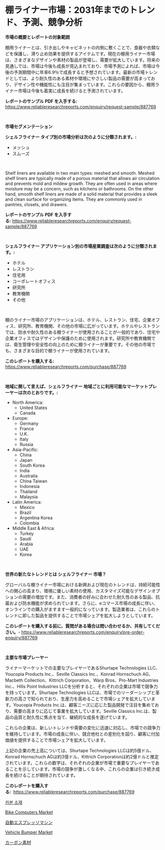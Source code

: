 <p><h1>棚ライナー市場：2031年までのトレンド、予測、競争分析</h1></p><p><strong>市場の概要とレポートの対象範囲</strong></p>
<p><p>棚用ライナーとは、引き出しやキャビネットの内側に敷くことで、食器や衣類などを保護し、滑り止め効果を提供するアイテムです。現在の棚用ライナー市場は、さまざまなデザインや素材の製品が登場し、需要が拡大しています。将来の見通しでは、市場は今後も成長が見込まれており、市場予測によれば、市場は今後の予測期間中に年率6.9％で成長すると予想されています。最新の市場トレンドとしては、より耐久性のある素材や環境にやさしい製品の需要が高まっており、デザイン性や機能性にも注目が集まっています。これらの要因から、棚用ライナー市場は今後も着実に成長を続けると予測されています。</p></p>
<p><strong>レポートのサンプル PDF を入手する:</strong> <a href="https://www.reliableresearchreports.com/enquiry/request-sample/887769">https://www.reliableresearchreports.com/enquiry/request-sample/887769</a></p>
<p>&nbsp;</p>
<p><strong>市場セグメンテーション</strong></p>
<p><strong>シェルフライナー タイプ別の市場分析は次のように分類されます。:</strong></p>
<p><ul><li>メッシュ</li><li>スムーズ</li></ul></p>
<p>&nbsp;</p>
<p><p>Shelf liners are available in two main types: meshed and smooth. Meshed shelf liners are typically made of a porous material that allows air circulation and prevents mold and mildew growth. They are often used in areas where moisture may be a concern, such as kitchens or bathrooms. On the other hand, smooth shelf liners are made of a solid material that provides a sleek and clean surface for organizing items. They are commonly used in pantries, closets, and drawers.</p></p>
<p><strong>レポートのサンプル PDF を入手する:</strong>&nbsp;<a href="https://www.reliableresearchreports.com/enquiry/request-sample/887769">https://www.reliableresearchreports.com/enquiry/request-sample/887769</a></p>
<p>&nbsp;</p>
<p><strong> シェルフライナー アプリケーション別の市場産業調査は次のように分類されます。:</strong></p>
<p><ul><li>ホテル</li><li>レストラン</li><li>住宅用</li><li>コーポレートオフィス</li><li>研究所</li><li>教育機関</li><li>その他</li></ul></p>
<p>&nbsp;</p>
<p><p>棚のライナー市場のアプリケーションは、ホテル、レストラン、住宅、企業オフィス、研究所、教育機関、その他の市場に広がっています。ホテルやレストランでは、防水や耐久性のある棚ライナーが使用されることが一般的であり、住宅や企業オフィスではデザインや保護のために使用されます。研究所や教育機関では、衛生管理や安全性の向上のために棚ライナーが重要です。その他の市場でも、さまざまな目的で棚ライナーが使用されています。</p></p>
<p><strong>このレポートを購入する:</strong>&nbsp; <a href="https://www.reliableresearchreports.com/purchase/887769">https://www.reliableresearchreports.com/purchase/887769</a></p>
<p>&nbsp;</p>
<p><strong>地域に関して言えば、シェルフライナー 地域ごとに利用可能なマーケットプレーヤーは次のとおりです。:</strong></p>
<p><ul>
    <li>
        North America:
        <ul>
            <li>United States</li>
            <li>Canada</li>
        </ul>
    </li>
    <li>
        Europe:
        <ul>
            <li>Germany</li>
            <li>France</li>
            <li>U.K.</li>
            <li>Italy</li>
            <li>Russia</li>
        </ul>
    </li>
    <li>
        Asia-Pacific:
        <ul>
            <li>China</li>
            <li>Japan</li>
            <li>South Korea</li>
            <li>India</li>
            <li>Australia</li>
            <li>China Taiwan</li>
            <li>Indonesia</li>
            <li>Thailand</li>
            <li>Malaysia</li>
        </ul>
    </li>
    <li>
        Latin America:
        <ul>
            <li>Mexico</li>
            <li>Brazil</li>
            <li>Argentina Korea</li>
            <li>Colombia</li>
        </ul>
    </li>
    <li>
        Middle East & Africa:
        <ul>
            <li>Turkey</li>
            <li>Saudi</li>
            <li>Arabia</li>
            <li>UAE</li>
            <li>Korea</li>
        </ul>
    </li>
    </ul></p>
<p>&nbsp;</p>
<p><strong>世界の新たなトレンドとは シェルフライナー 市場？</strong></p>
<p><p>グローバルな棚ライナー市場における新興および現在のトレンドは、持続可能性への関心の高まり、環境に優しい素材の使用、カスタマイズ可能なデザインオプションの需要の増加です。また、消費者の好みに合わせた耐久性のある製品、抗菌および防水機能が求められています。さらに、eコマース市場の成長に伴い、オンラインでの購入がますます一般的になっています。製造業者は、これらのトレンドに即した製品を提供することで市場シェアを拡大しようとしています。</p></p>
<p><strong>このレポートを購入する前に、質問がある場合は問い合わせるか、共有してください。</strong>- <a href="https://www.reliableresearchreports.com/enquiry/pre-order-enquiry/887769">https://www.reliableresearchreports.com/enquiry/pre-order-enquiry/887769</a></p>
<p>&nbsp;</p>
<p><strong>主要な市場プレーヤー</strong></p>
<p><p>ライナーマーケットでの主要なプレイヤーであるShurtape Technologies LLC、Youcopia Products Inc.、Seville Classics Inc.、Konrad Hornschuch AG、Macbeth Collection、Kittrich Corporation、Warp Bros、Pro-Mart Industries Inc.、Hills Point Industries LLCを分析すると、それぞれの企業は市場で競争力を持っています。Shurtape Technologies LLCは、市場でのリーダーシップと革新力の高さで知られており、生産力を高めることで市場シェアを拡大しています。Youcopia Products Inc.は、顧客ニーズに応じた製品開発で注目を集めており、需要の高まりに応じて事業を拡大しています。Seville Classics Inc.は、製品の品質と耐久性に焦点を当て、継続的な成長を遂げています。</p><p>これらの企業は、新しいトレンドや需要の変化に迅速に対応し、市場での競争力を維持しています。市場の成長に伴い、競合他社との差別化を図り、顧客に付加価値を提供することで市場シェアを拡大しています。</p><p>上記の企業の売上高については、Shurtape Technologies LLCは約5億ドル、Konrad Hornschuch AGは約3億ドル、Kittrich Corporationは約2億ドルと推定されています。これらの数字は、それぞれの企業が市場で重要なプレイヤーであることを示しています。市場の競争が激しくなる中、これらの企業は引き続き成長を続けることが期待されています。</p></p>
<p><strong>このレポートを購入する:</strong>&nbsp;&nbsp;<a href="https://www.reliableresearchreports.com/purchase/887769">https://www.reliableresearchreports.com/purchase/887769</a></p>
<p><p><a href="https://medium.com/@josephweaver29/%ED%83%84%EC%86%8C-%EC%86%8C%EC%9E%AC-%EC%8B%9C%EC%9E%A5-%EC%A1%B0%EC%82%AC-%EB%B3%B4%EA%B3%A0%EC%84%9C-%EA%B7%B8-%EC%97%AD%EC%82%AC-%EB%B0%8F-2024%EB%85%84%EB%B6%80%ED%84%B0-2031%EB%85%84%EA%B9%8C%EC%A7%80%EC%9D%98-%EC%98%88%EC%B8%A1-dcb149a2aa53">카본 소재</a></p><p><a href="https://github.com/pjcfca/Market-Research-Report-List-1/blob/main/bike-computers-market.md">Bike Computers Market</a></p><p><a href="https://medium.com/@ariellekub2023/%E8%87%AA%E5%8B%95%E3%82%A8%E3%82%B9%E3%83%97%E3%83%AC%E3%83%83%E3%82%BD%E3%83%9E%E3%82%B7%E3%83%B3%E3%81%AE%E5%B8%82%E5%A0%B4%E8%AA%BF%E6%9F%BB%E3%83%AC%E3%83%9D%E3%83%BC%E3%83%88-%E3%81%9D%E3%81%AE%E6%AD%B4%E5%8F%B2%E3%81%8A%E3%82%88%E3%81%B32031%E5%B9%B4%E3%81%BE%E3%81%A7%E3%81%AE%E4%BA%88%E6%B8%AC-077b0ecfa930">自動エスプレッソマシン</a></p><p><a href="https://github.com/johnbach50/Market-Research-Report-List-2/blob/main/vehicle-bumper-market.md">Vehicle Bumper Market</a></p><p><a href="https://medium.com/@kelsitorphy644/%E7%82%AD%E7%B4%A0%E6%9D%90%E6%96%99%E5%B8%82%E5%A0%B4%E3%81%AE%E5%88%86%E6%9E%90-%E3%82%B0%E3%83%AD%E3%83%BC%E3%83%90%E3%83%AB%E7%94%A3%E6%A5%AD%E3%81%AE%E8%A6%96%E7%82%B9%E3%81%A8%E4%BA%88%E6%B8%AC-2024%E5%B9%B4%E3%81%8B%E3%82%892031%E5%B9%B4%E3%81%BE%E3%81%A7-fe9e1e9a7881">カーボン素材</a></p></p>